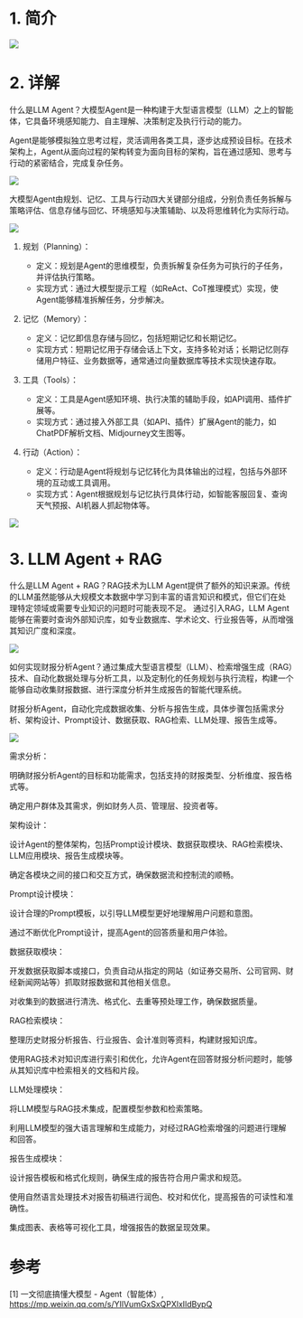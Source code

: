# 1. 简介

![](../.01_简介_images/原理图.png)

# 2. 详解

什么是LLM Agent？大模型Agent是一种构建于大型语言模型（LLM）之上的智能体，它具备环境感知能力、自主理解、决策制定及执行行动的能力。

Agent是能够模拟独立思考过程，灵活调用各类工具，逐步达成预设目标。在技术架构上，Agent从面向过程的架构转变为面向目标的架构，旨在通过感知、思考与行动的紧密结合，完成复杂任务。

![](../.01_简介_images/agent.png)

大模型Agent由规划、记忆、工具与行动四大关键部分组成，分别负责任务拆解与策略评估、信息存储与回忆、环境感知与决策辅助、以及将思维转化为实际行动。

![](../.01_简介_images/组件.png)

1. 规划（Planning）：
    - 定义：规划是Agent的思维模型，负责拆解复杂任务为可执行的子任务，并评估执行策略。
    - 实现方式：通过大模型提示工程（如ReAct、CoT推理模式）实现，使Agent能够精准拆解任务，分步解决。

2. 记忆（Memory）：
   - 定义：记忆即信息存储与回忆，包括短期记忆和长期记忆。
   - 实现方式：短期记忆用于存储会话上下文，支持多轮对话；长期记忆则存储用户特征、业务数据等，通常通过向量数据库等技术实现快速存取。

3. 工具（Tools）：

    - 定义：工具是Agent感知环境、执行决策的辅助手段，如API调用、插件扩展等。
    - 实现方式：通过接入外部工具（如API、插件）扩展Agent的能力，如ChatPDF解析文档、Midjourney文生图等。

4. 行动（Action）：

    - 定义：行动是Agent将规划与记忆转化为具体输出的过程，包括与外部环境的互动或工具调用。
    - 实现方式：Agent根据规划与记忆执行具体行动，如智能客服回复、查询天气预报、AI机器人抓起物体等。

![](../.01_简介_images/功能流程.png)

# 3.  LLM Agent + RAG

什么是LLM Agent + RAG？RAG技术为LLM Agent提供了额外的知识来源。传统的LLM虽然能够从大规模文本数据中学习到丰富的语言知识和模式，但它们在处理特定领域或需要专业知识的问题时可能表现不足。
通过引入RAG，LLM Agent能够在需要时查询外部知识库，如专业数据库、学术论文、行业报告等，从而增强其知识广度和深度。

![](../.01_简介_images/agent_rag.png)

如何实现财报分析Agent？通过集成大型语言模型（LLM）、检索增强生成（RAG）技术、自动化数据处理与分析工具，以及定制化的任务规划与执行流程，构建一个能够自动收集财报数据、进行深度分析并生成报告的智能代理系统。

财报分析Agent，自动化完成数据收集、分析与报告生成，具体步骤包括需求分析、架构设计、Prompt设计、数据获取、RAG检索、LLM处理、报告生成等。

![](../.01_简介_images/能力.png)

需求分析：

明确财报分析Agent的目标和功能需求，包括支持的财报类型、分析维度、报告格式等。

确定用户群体及其需求，例如财务人员、管理层、投资者等。

架构设计：

设计Agent的整体架构，包括Prompt设计模块、数据获取模块、RAG检索模块、LLM应用模块、报告生成模块等。

确定各模块之间的接口和交互方式，确保数据流和控制流的顺畅。

Prompt设计模块：

设计合理的Prompt模板，以引导LLM模型更好地理解用户问题和意图。

通过不断优化Prompt设计，提高Agent的回答质量和用户体验。

数据获取模块：

开发数据获取脚本或接口，负责自动从指定的网站（如证券交易所、公司官网、财经新闻网站等）抓取财报数据和其他相关信息。

对收集到的数据进行清洗、格式化、去重等预处理工作，确保数据质量。

RAG检索模块：

整理历史财报分析报告、行业报告、会计准则等资料，构建财报知识库。

使用RAG技术对知识库进行索引和优化，允许Agent在回答财报分析问题时，能够从其知识库中检索相关的文档和片段。

LLM处理模块：

将LLM模型与RAG技术集成，配置模型参数和检索策略。

利用LLM模型的强大语言理解和生成能力，对经过RAG检索增强的问题进行理解和回答。

报告生成模块：

设计报告模板和格式化规则，确保生成的报告符合用户需求和规范。

使用自然语言处理技术对报告初稿进行润色、校对和优化，提高报告的可读性和准确性。

集成图表、表格等可视化工具，增强报告的数据呈现效果。
# 参考

[1] 一文彻底搞懂大模型 - Agent（智能体）, https://mp.weixin.qq.com/s/YIlVumGxSxQPXlxIldBypQ